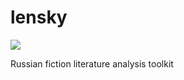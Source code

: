 # lensky


<img src="https://github.com/DDPronin/lensky/data/Lensky badge.png">

Russian fiction literature analysis toolkit
